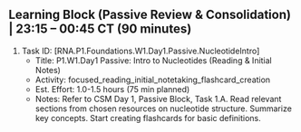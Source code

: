 Learning Block (Passive Review & Consolidation) | 23:15 – 00:45 CT (90 minutes)
--------------------------------------------------------------------------------
1. Task ID: [RNA.P1.Foundations.W1.Day1.Passive.NucleotideIntro]
   - Title: P1.W1.Day1 Passive: Intro to Nucleotides (Reading & Initial Notes)
   - Activity: focused_reading_initial_notetaking_flashcard_creation
   - Est. Effort: 1.0-1.5 hours (75 min planned)
   - Notes: Refer to CSM Day 1, Passive Block, Task 1.A. Read relevant sections from chosen resources on nucleotide structure. Summarize key concepts. Start creating flashcards for basic definitions.
